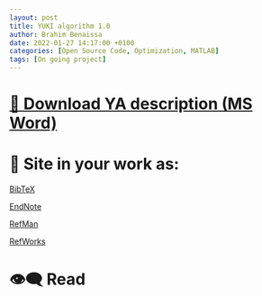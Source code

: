 ```yaml
---
layout: post
title: YUKI algorithm 1.0
author: Brahim Benaissa
date: 2022-01-27 14:17:00 +0100
categories: [Open Source Code, Optimization, MATLAB]
tags: [On going project]
---
```





# <a target="_blank" href="{{ site.baseurl }}{% link /assets/files/Projects/YUKI ALGORITHM 1.0/YUKI ALGORITHM 1.0.docx %}"  download> 📎 Download YA description (MS Word)</a>


# 🏁 Site in your work as:

<p align="center">

<a href="https://scholar.googleusercontent.com/scholar.bib?q=info:i1juFqyohlwJ:scholar.google.com/&output=citation&scisdr=CgUEFFNIEJC8jQY9ECM:AAGBfm0AAAAAYfI4CCNIooJLWDigMYoX-moyz4DR4rMv&scisig=AAGBfm0AAAAAYfI4CI0nJx4uYuPJ2xnU6-Dw5FjsnBqM&scisf=4&ct=citation&cd=-1&hl=en"  download> BibTeX </a>

<a href="https://scholar.googleusercontent.com/scholar.enw?q=info:i1juFqyohlwJ:scholar.google.com/&output=citation&scisdr=CgUEFFNIEJC8jQY9ECM:AAGBfm0AAAAAYfI4CCNIooJLWDigMYoX-moyz4DR4rMv&scisig=AAGBfm0AAAAAYfI4CI0nJx4uYuPJ2xnU6-Dw5FjsnBqM&scisf=3&ct=citation&cd=-1&hl=en"  download> EndNote </a>


<a href="https://scholar.googleusercontent.com/scholar.ris?q=info:i1juFqyohlwJ:scholar.google.com/&output=citation&scisdr=CgUEFFNIEJC8jQY9ECM:AAGBfm0AAAAAYfI4CCNIooJLWDigMYoX-moyz4DR4rMv&scisig=AAGBfm0AAAAAYfI4CI0nJx4uYuPJ2xnU6-Dw5FjsnBqM&scisf=2&ct=citation&cd=-1&hl=en"  download> RefMan </a>

<a href="https://scholar.googleusercontent.com/scholar.rfw?q=info:i1juFqyohlwJ:scholar.google.com/&output=citation&scisdr=CgUEFFNIEJC8jQY9ECM:AAGBfm0AAAAAYfI4CCNIooJLWDigMYoX-moyz4DR4rMv&scisig=AAGBfm0AAAAAYfI4CI0nJx4uYuPJ2xnU6-Dw5FjsnBqM&scisf=1&ct=citation&cd=-1&hl=en" download> RefWorks </a>

</p>


<!--
# 📺 Watch:

[![IMAGE ALT TEXT](http://img.youtube.com/vi/Jz3TDvnZ3zo/0.jpg)](http://www.youtube.com/watch?v=Jz3TDvnZ3zo "Video Title")

-->


# 👁️‍🗨️ Read
<object data="{{ site.baseurl }}{% link /assets/files/Projects/YUKI ALGORITHM 1.0/YUKI ALGORITHM 1.0.pdf %}" type="application/pdf" width="100%" height="500px"> </object>
